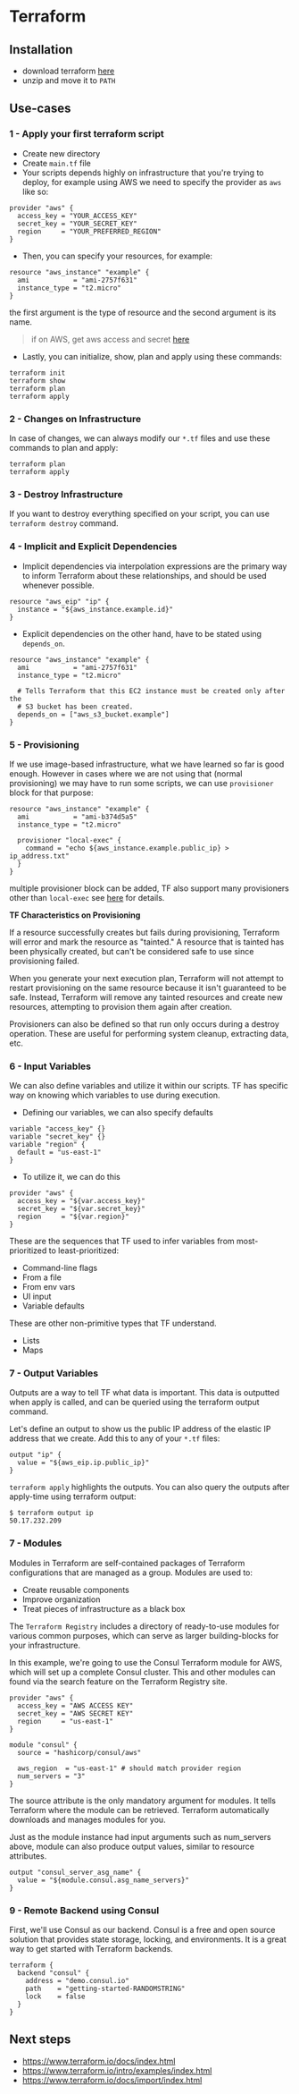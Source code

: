 # Terraform

## Installation

- download terraform [here](https://www.terraform.io/downloads.html)
- unzip and move it to `PATH`

## Use-cases

### 1 - Apply your first terraform script

- Create new directory
- Create `main.tf` file
- Your scripts depends highly on infrastructure that you're trying to deploy, for example using AWS we need to specify the provider as `aws` like so:

```
provider "aws" {
  access_key = "YOUR_ACCESS_KEY"
  secret_key = "YOUR_SECRET_KEY"
  region     = "YOUR_PREFERRED_REGION"
}
```

- Then, you can specify your resources, for example:

```
resource "aws_instance" "example" {
  ami           = "ami-2757f631"
  instance_type = "t2.micro"
}
```

the first argument is the type of resource and the second argument is its name.

> if on AWS, get aws access and secret [here](https://console.aws.amazon.com/iam/home?#security_credential)

- Lastly, you can initialize, show, plan and apply using these commands:

```
terraform init
terraform show
terraform plan
terraform apply
```

### 2 - Changes on Infrastructure

In case of changes, we can always modify our `*.tf` files and use these commands to plan and apply:

```
terraform plan
terraform apply
```

### 3 - Destroy Infrastructure

If you want to destroy everything specified on your script, you can use `terraform destroy` command.

### 4 - Implicit and Explicit Dependencies

- Implicit dependencies via interpolation expressions are the primary way to inform Terraform about these relationships, and should be used whenever possible.

```
resource "aws_eip" "ip" {
  instance = "${aws_instance.example.id}"
}
```

- Explicit dependencies on the other hand, have to be stated using `depends_on`.

```
resource "aws_instance" "example" {
  ami           = "ami-2757f631"
  instance_type = "t2.micro"

  # Tells Terraform that this EC2 instance must be created only after the
  # S3 bucket has been created.
  depends_on = ["aws_s3_bucket.example"]
}
```

### 5 - Provisioning

If we use image-based infrastructure, what we have learned so far is good enough. However in cases where we are not using that (normal provisioning) we may have to run some scripts, we can use `provisioner` block for that purpose:

```
resource "aws_instance" "example" {
  ami           = "ami-b374d5a5"
  instance_type = "t2.micro"

  provisioner "local-exec" {
    command = "echo ${aws_instance.example.public_ip} > ip_address.txt"
  }
}
```

multiple provisioner block can be added, TF also support many provisioners other than `local-exec` see [here](https://www.terraform.io/docs/provisioners/index.html) for details.

**TF Characteristics on Provisioning**

If a resource successfully creates but fails during provisioning, Terraform will error and mark the resource as "tainted." A resource that is tainted has been physically created, but can't be considered safe to use since provisioning failed.

When you generate your next execution plan, Terraform will not attempt to restart provisioning on the same resource because it isn't guaranteed to be safe. Instead, Terraform will remove any tainted resources and create new resources, attempting to provision them again after creation.

Provisioners can also be defined so that run only occurs during a destroy operation. These are useful for performing system cleanup, extracting data, etc.

### 6 - Input Variables

We can also define variables and utilize it within our scripts. TF has specific way on knowing which variables to use during execution.

- Defining our variables, we can also specify defaults

```
variable "access_key" {}
variable "secret_key" {}
variable "region" {
  default = "us-east-1"
}
```

- To utilize it, we can do this

```
provider "aws" {
  access_key = "${var.access_key}"
  secret_key = "${var.secret_key}"
  region     = "${var.region}"
}
```

These are the sequences that TF used to infer variables from most-prioritized to least-prioritized:

- Command-line flags
- From a file
- From env vars
- UI input
- Variable defaults

These are other non-primitive types that TF understand.

- Lists
- Maps

### 7 - Output Variables

Outputs are a way to tell TF what data is important. This data is outputted when apply is called, and can be queried using the terraform output command.

Let's define an output to show us the public IP address of the elastic IP address that we create. Add this to any of your `*.tf` files:

```
output "ip" {
  value = "${aws_eip.ip.public_ip}"
}
```

`terraform apply` highlights the outputs. You can also query the outputs after apply-time using terraform output:

```
$ terraform output ip
50.17.232.209
```

### 7 - Modules

Modules in Terraform are self-contained packages of Terraform configurations that are managed as a group. Modules are used to:

- Create reusable components
- Improve organization
- Treat pieces of infrastructure as a black box

The `Terraform Registry` includes a directory of ready-to-use modules for various common purposes, which can serve as larger building-blocks for your infrastructure.

In this example, we're going to use the Consul Terraform module for AWS, which will set up a complete Consul cluster. This and other modules can found via the search feature on the Terraform Registry site.

```
provider "aws" {
  access_key = "AWS ACCESS KEY"
  secret_key = "AWS SECRET KEY"
  region     = "us-east-1"
}

module "consul" {
  source = "hashicorp/consul/aws"

  aws_region  = "us-east-1" # should match provider region
  num_servers = "3"
}
```

The source attribute is the only mandatory argument for modules. It tells Terraform where the module can be retrieved. Terraform automatically downloads and manages modules for you.

Just as the module instance had input arguments such as num_servers above, module can also produce output values, similar to resource attributes.

```
output "consul_server_asg_name" {
  value = "${module.consul.asg_name_servers}"
}
```

### 9 - Remote Backend using Consul

First, we'll use Consul as our backend. Consul is a free and open source solution that provides state storage, locking, and environments. It is a great way to get started with Terraform backends.

```
terraform {
  backend "consul" {
    address = "demo.consul.io"
    path    = "getting-started-RANDOMSTRING"
    lock    = false
  }
}
```

## Next steps

- https://www.terraform.io/docs/index.html
- https://www.terraform.io/intro/examples/index.html
- https://www.terraform.io/docs/import/index.html
